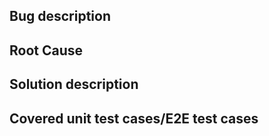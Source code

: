 ## Bug description

## Root Cause

## Solution description

## Covered unit test cases/E2E test cases
